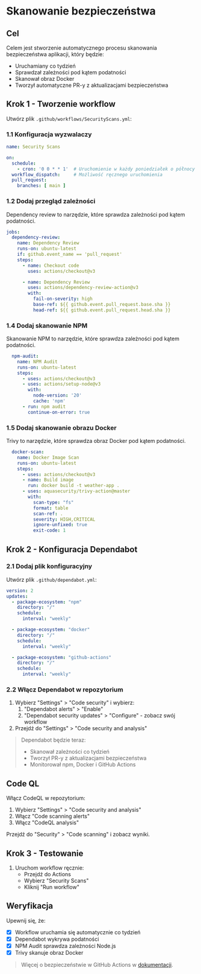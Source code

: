 # Skanowanie bezpieczeństwa

## Cel

Celem jest stworzenie automatycznego procesu skanowania bezpieczeństwa aplikacji, który będzie:
- Uruchamiany co tydzień
- Sprawdzał zależności pod kątem podatności
- Skanował obraz Docker
- Tworzył automatyczne PR-y z aktualizacjami bezpieczeństwa

## Krok 1 - Tworzenie workflow

Utwórz plik `.github/workflows/SecurityScans.yml`:

### 1.1 Konfiguracja wyzwalaczy

```yaml
name: Security Scans

on:
  schedule:
    - cron: '0 0 * * 1'  # Uruchomienie w każdy poniedziałek o północy
  workflow_dispatch:     # Możliwość ręcznego uruchomienia
  pull_request:
    branches: [ main ]
```

### 1.2 Dodaj przegląd zależności

Dependency review to narzędzie, które sprawdza zależności pod kątem podatności.

```yaml
jobs:
  dependency-review:
    name: Dependency Review
    runs-on: ubuntu-latest
    if: github.event_name == 'pull_request'
    steps:
      - name: Checkout code
        uses: actions/checkout@v3

      - name: Dependency Review
        uses: actions/dependency-review-action@v3
        with:
          fail-on-severity: high
          base-ref: ${{ github.event.pull_request.base.sha }}
          head-ref: ${{ github.event.pull_request.head.sha }}
```

### 1.4 Dodaj skanowanie NPM

Skanowanie NPM to narzędzie, które sprawdza zależności pod kątem podatności.

```yaml
  npm-audit:
    name: NPM Audit
    runs-on: ubuntu-latest
    steps:
      - uses: actions/checkout@v3
      - uses: actions/setup-node@v3
        with:
          node-version: '20'
          cache: 'npm'
      - run: npm audit
        continue-on-error: true
```

### 1.5 Dodaj skanowanie obrazu Docker

Trivy to narzędzie, które sprawdza obraz Docker pod kątem podatności.

```yaml
  docker-scan:
    name: Docker Image Scan
    runs-on: ubuntu-latest
    steps:
      - uses: actions/checkout@v3
      - name: Build image
        run: docker build -t weather-app .
      - uses: aquasecurity/trivy-action@master
        with:
          scan-type: "fs"
          format: table
          scan-ref: .
          severity: HIGH,CRITICAL
          ignore-unfixed: true
          exit-code: 1
```

## Krok 2 - Konfiguracja Dependabot

### 2.1 Dodaj plik konfiguracyjny

Utwórz plik `.github/dependabot.yml`:

```yaml
version: 2
updates:
  - package-ecosystem: "npm"
    directory: "/"
    schedule:
      interval: "weekly"

  - package-ecosystem: "docker"
    directory: "/"
    schedule:
      interval: "weekly"

  - package-ecosystem: "github-actions"
    directory: "/"
    schedule:
      interval: "weekly"
```

### 2.2 Włącz Dependabot w repozytorium

1. Wybierz "Settings" > "Code security" i wybierz:
   1.  "Dependabot alerts" > "Enable"
   2.  "Dependabot security updates" > "Configure" - zobacz swój workflow
2. Przejdź do "Settings" > "Code security and analysis"


> Dependabot będzie teraz:
> - Skanował zależności co tydzień
> - Tworzył PR-y z aktualizacjami bezpieczeństwa
> - Monitorował npm, Docker i GitHub Actions

## Code QL

Włącz CodeQL w repozytorium:

1. Wybierz "Settings" > "Code security and analysis"
2. Włącz "Code scanning alerts"
3. Włącz "CodeQL analysis"

Przejdź do "Security" > "Code scanning" i zobacz wyniki.

## Krok 3 - Testowanie

1. Uruchom workflow ręcznie:
   - Przejdź do Actions
   - Wybierz "Security Scans"
   - Kliknij "Run workflow"

## Weryfikacja

Upewnij się, że:
- [x] Workflow uruchamia się automatycznie co tydzień
- [x] Dependabot wykrywa podatności
- [x] NPM Audit sprawdza zależności Node.js
- [x] Trivy skanuje obraz Docker

> Więcej o bezpieczeństwie w GitHub Actions w [dokumentacji](https://docs.github.com/en/code-security).
